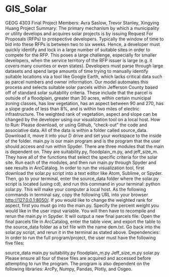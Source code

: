 # GIS_Solar

GEOG 4303 Final Project
Members: Avra Saslow, Trevor Stanley, Xingying Huang 
Project Summary: The primary mechanism by which a municipality or utility develops and acquires solar projects is by issuing Request For Proposals (RFPs) to prospective developers. Typically the window of time to bid into these RFPs is between two to six weeks. Hence, a developer must quickly identify and lock in a large number of suitable sites in order to compete for the RFP. This poses a large challenge, especially for smaller developers, when the service territory of the RFP issuer is large (e.g. it covers many counties or even states). Developers must parse through large datasets and spend large amounts of time trying to manually identify suitable locations via a tool like Google Earth, which lacks critical data such as parcel numbers and owner information.
Our model automates this process and selects suitable solar parcels within Jefferson County based off of standard solar suitability criteria. These include that the parcel is outside of a floodplain, greater than 30 acres, within certain municipal zoning classes, has low vegetation, has an aspect between 90 and 270, has a slope grade of less than 8%, and is within two miles of electric infrastructure. The weighted rank of vegetation, aspect and slope can be changed by the developer using our visualization tool on a local host.
How to Run: Please download, or using Github, “check-out” the code and associative data. All of the data is within a folder called source_data. Download it, move it into your D drive and set your workspace to the inside of the folder.
main.py is our main program and is the program that the user should access and run within Spyder. There are three modules that the main is dependent on. They are suitability.py, floodplain_m.py, and jeff_size_m. They have all of the functions that select the specific criteria for the solar site. Run each of the modules, and then run main.py through Spyder and see results in ArcCatalog.
In order to run the visualization tool, first download the solar.py script into a text editor like Atom, Sublime, or Spyder. Then, go to your terminal, enter the source_data folder where the solar.py script is located (using cd), and run this command in your terminal: python solar.py. This will make your computer a local host. As the following commands in terminal say, copy the following URL into your browser http://127.0.0.1:8050/.
If you would like to change the weighted rank for aspect, first you must go into the main.py. Specify the percent weight you would like in the user input variable. You will then have to recompile and rerun the main.py in Spyder. It will output a new final parcels file. Open the final parcels file in ArcCatalog, enter the table view, and export the table to the source_data folder as a txt file with the name dem.txt. Go back into the solar.py script, and rerun it in the terminal as stated above.
Dependencies: In order to run the full program/project, the user must have the following five files: 
 
source_data
main.py
suitability.py
floodplain_m.py
Jeff_size_m.py
solar.py
Please ensure all four of these files are acquired and accessed before attempting to run the program. The program is also dependent on the following libraries: ArcPy, Numpy, Pandas, Plotly, and Osgeo.
